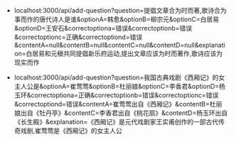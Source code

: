 - localhost:3000/api/add-question?question=提倡文章合为时而著,歌诗合为事而作的唐代诗人是谁&optionA=韩愈&optionB=柳宗元&optionC=白居易&optionD=王安石&correctoptiona=错误&correctoptionb=错误&correctoptionc=正确&correctoptiond=错误&contentA=null&contentB=null&contentC=null&contentD=null&explanation=白居易和元稹共同提倡新乐府运动,提出文章应该为时而著作,歌诗应该为现实而作

- localhost:3000/api/add-question?question=我国古典戏剧《西厢记》的女主人公是&optionA=崔莺莺&optionB=杜丽娘&optionC=李香君&optionD=杨玉环&correctoptiona=正确&correctoptionb=错误&correctoptionc=错误&correctoptiond=错误&contentA=崔莺莺出自《西厢记》&contentB=杜丽娘出自《牡丹亭》&contentC=李香君出自《桃花扇》&contentD=杨玉环出自《长生殿》&explanation=《西厢记》是元代戏剧家王实甫创作的一部古代传奇戏剧,崔莺莺是《西厢记》的女主人公
